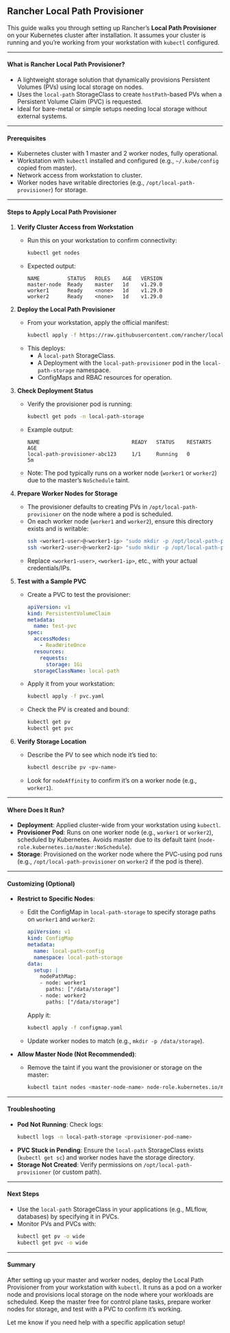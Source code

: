 ## Rancher Local Path Provisioner

This guide walks you through setting up Rancher’s **Local Path Provisioner** on your Kubernetes cluster after installation. It assumes your cluster is running and you’re working from your workstation with `kubectl` configured.

---

#### **What is Rancher Local Path Provisioner?**
- A lightweight storage solution that dynamically provisions Persistent Volumes (PVs) using local storage on nodes.
- Uses the `local-path` StorageClass to create `hostPath`-based PVs when a Persistent Volume Claim (PVC) is requested.
- Ideal for bare-metal or simple setups needing local storage without external systems.

---

#### **Prerequisites**
- Kubernetes cluster with 1 master and 2 worker nodes, fully operational.
- Workstation with `kubectl` installed and configured (e.g., `~/.kube/config` copied from master).
- Network access from workstation to cluster.
- Worker nodes have writable directories (e.g., `/opt/local-path-provisioner`) for storage.

---

#### **Steps to Apply Local Path Provisioner**

1. **Verify Cluster Access from Workstation**
   - Run this on your workstation to confirm connectivity:
     ```bash
     kubectl get nodes
     ```
   - Expected output:
     ```
     NAME         STATUS   ROLES    AGE   VERSION
     master-node  Ready    master   1d    v1.29.0
     worker1      Ready    <none>   1d    v1.29.0
     worker2      Ready    <none>   1d    v1.29.0
     ```

2. **Deploy the Local Path Provisioner**
   - From your workstation, apply the official manifest:
     ```bash
     kubectl apply -f https://raw.githubusercontent.com/rancher/local-path-provisioner/master/deploy/local-path-storage.yaml
     ```
   - This deploys:
     - A `local-path` StorageClass.
     - A Deployment with the `local-path-provisioner` pod in the `local-path-storage` namespace.
     - ConfigMaps and RBAC resources for operation.

3. **Check Deployment Status**
   - Verify the provisioner pod is running:
     ```bash
     kubectl get pods -n local-path-storage
     ```
   - Example output:
     ```
     NAME                              READY   STATUS    RESTARTS   AGE
     local-path-provisioner-abc123     1/1     Running   0          5m
     ```
   - Note: The pod typically runs on a worker node (`worker1` or `worker2`) due to the master’s `NoSchedule` taint.

4. **Prepare Worker Nodes for Storage**
   - The provisioner defaults to creating PVs in `/opt/local-path-provisioner` on the node where a pod is scheduled.
   - On each worker node (`worker1` and `worker2`), ensure this directory exists and is writable:
     ```bash
     ssh <worker1-user>@<worker1-ip> "sudo mkdir -p /opt/local-path-provisioner && sudo chmod 777 /opt/local-path-provisioner"
     ssh <worker2-user>@<worker2-ip> "sudo mkdir -p /opt/local-path-provisioner && sudo chmod 777 /opt/local-path-provisioner"
     ```
   - Replace `<worker1-user>`, `<worker1-ip>`, etc., with your actual credentials/IPs.

5. **Test with a Sample PVC**
   - Create a PVC to test the provisioner:
     ```yaml
     apiVersion: v1
     kind: PersistentVolumeClaim
     metadata:
       name: test-pvc
     spec:
       accessModes:
         - ReadWriteOnce
       resources:
         requests:
           storage: 1Gi
       storageClassName: local-path
     ```
   - Apply it from your workstation:
     ```bash
     kubectl apply -f pvc.yaml
     ```
   - Check the PV is created and bound:
     ```bash
     kubectl get pv
     kubectl get pvc
     ```

6. **Verify Storage Location**
   - Describe the PV to see which node it’s tied to:
     ```bash
     kubectl describe pv <pv-name>
     ```
   - Look for `nodeAffinity` to confirm it’s on a worker node (e.g., `worker1`).

---

#### **Where Does It Run?**
- **Deployment**: Applied cluster-wide from your workstation using `kubectl`.
- **Provisioner Pod**: Runs on one worker node (e.g., `worker1` or `worker2`), scheduled by Kubernetes. Avoids master due to its default taint (`node-role.kubernetes.io/master:NoSchedule`).
- **Storage**: Provisioned on the worker node where the PVC-using pod runs (e.g., `/opt/local-path-provisioner` on `worker2` if the pod is there).

---

#### **Customizing (Optional)**
- **Restrict to Specific Nodes**:
  - Edit the ConfigMap in `local-path-storage` to specify storage paths on `worker1` and `worker2`:
    ```yaml
    apiVersion: v1
    kind: ConfigMap
    metadata:
      name: local-path-config
      namespace: local-path-storage
    data:
      setup: |
        nodePathMap:
        - node: worker1
          paths: ["/data/storage"]
        - node: worker2
          paths: ["/data/storage"]
    ```
    Apply it:
    ```bash
    kubectl apply -f configmap.yaml
    ```
  - Update worker nodes to match (e.g., `mkdir -p /data/storage`).

- **Allow Master Node (Not Recommended)**:
  - Remove the taint if you want the provisioner or storage on the master:
    ```bash
    kubectl taint nodes <master-node-name> node-role.kubernetes.io/master:NoSchedule-
    ```

---

#### **Troubleshooting**
- **Pod Not Running**: Check logs:
  ```bash
  kubectl logs -n local-path-storage <provisioner-pod-name>
  ```
- **PVC Stuck in Pending**: Ensure the `local-path` StorageClass exists (`kubectl get sc`) and worker nodes have the storage directory.
- **Storage Not Created**: Verify permissions on `/opt/local-path-provisioner` (or custom path).

---

#### **Next Steps**
- Use the `local-path` StorageClass in your applications (e.g., MLflow, databases) by specifying it in PVCs.
- Monitor PVs and PVCs with:
  ```bash
  kubectl get pv -o wide
  kubectl get pvc -o wide
  ```

---

#### **Summary**
After setting up your master and worker nodes, deploy the Local Path Provisioner from your workstation with `kubectl`. It runs as a pod on a worker node and provisions local storage on the node where your workloads are scheduled. Keep the master free for control plane tasks, prepare worker nodes for storage, and test with a PVC to confirm it’s working.

Let me know if you need help with a specific application setup!
